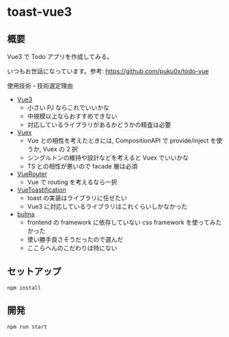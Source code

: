 # toast-vue3

## 概要

Vue3 で Todo アプリを作成してみる。

いつもお世話になっています。参考: <https://github.com/puku0x/todo-vue>

使用技術・技術選定理由

- [Vue3](https://v3.vuejs.org/)
  - 小さい PJ ならこれでいいかな
  - 中規模以上ならおすすめできない
  - 対応しているライブラリがあるかどうかの精査は必要
- [Vuex](https://next.vuex.vuejs.org/)
  - Vue との相性を考えたときには, CompositionAPI で provide/inject を使うか, Vuex の 2 択
  - シングルトンの維持や設計などを考えると Vuex でいいかな
  - TS との相性が悪いので facade 層は必須
- [VueRouter](https://next.router.vuejs.org/)
  - Vue で routing を考えるなら一択
- [VueToastification](https://github.com/Maronato/vue-toastification/tree/next)
  - toast の実装はライブラリに任せたい
  - Vue3 に対応しているライブラリはこれくらいしかなかった
- [bulma](https://bulma.io/)
  - frontend の framework に依存していない css framework を使ってみたかった
  - 使い勝手良さそうだったので選んだ
  - ここらへんのこだわりは特にない

## セットアップ

```shell
npm install
```

## 開発

```shell
npm run start
```
